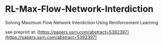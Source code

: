 # RL-Max-Flow-Network-Interdiction
Solving Maximum Flow Network Interdiction Using Reinforcement Learning

see preprint at: [https://papers.ssrn.com/abstract=5392397](https://papers.ssrn.com/abstract=5392397)
